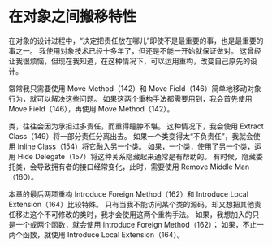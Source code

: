 # 在对象之间搬移特性

在对象的设计过程中，“决定把责任放在哪儿”即使不是最重要的事，也是最重要的事之一。
我使用对象技术已经十多年了，但还是不能一开始就保证做对。
这曾经让我很烦恼，但现在我知道，在这种情况下，可以运用重构，改变自己原先的设计。    

常常我只需要使⽤ Move Method（142）和 Move Field（146）简单地移动对象⾏为，就可以解决这些问题。
如果这两个重构⼿法都需要⽤到，我会⾸先使⽤ Move Field（146），再使⽤ Move Method（142）。    

类，往往会因为承担过多责任，⽽重得瞳肿不堪。
这种情况下，我会使⽤ Extract Class（149）将⼀部分责任分离出去。
如果⼀个类变得太“不负贵任”，我就会使⽤ Inline Class（154）将它融⼊另⼀个类。
如果，⼀个类，使⽤了另⼀个类，运⽤ Hide Delegate（157）将这种关系隐藏起来通常是有帮助的。
有时候，隐藏委托类，会导致拥有者的接口经常变化，此时，需要使⽤ Remove Middle Man（160）。  

本章的最后两项重构 Introduce Foreign Method（162）和 Introduce Local Extension（164）⽐较特殊。
只有当我不能访问某个类的源码，却又想把其他责任移进这个不可修改的类时，我才会使⽤这两个重构⼿法。
如果，我想加⼊的只是⼀个或两个函数，就会使⽤ Introduce Foreign Method（162）；
如果，不⽌⼀两个函数，就使⽤ Introduce Local Extension（164）。
